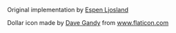 Original implementation by [Espen Ljosland](https://github.com/slasktrat/com.tibber)

Dollar icon made by [Dave Gandy](https://www.flaticon.com/authors/dave-gandy) from www.flaticon.com
